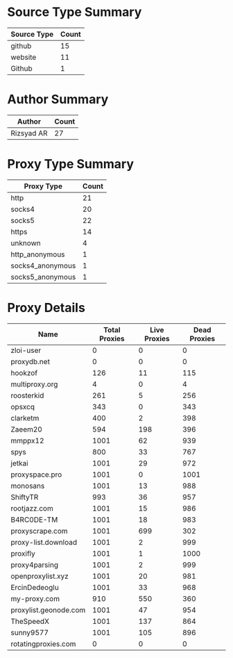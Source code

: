 # Source Type Summary

| Source Type | Count |
|-------------|-------|
| github | 15 |
| website | 11 |
| Github | 1 |


# Author Summary

| Author | Count |
|--------|-------|
| Rizsyad AR | 27 |


# Proxy Type Summary

| Proxy Type | Count |
|------------|-------|
| http | 21 |
| socks4 | 20 |
| socks5 | 22 |
| https | 14 |
| unknown | 4 |
| http_anonymous | 1 |
| socks4_anonymous | 1 |
| socks5_anonymous | 1 |


# Proxy Details

| Name | Total Proxies | Live Proxies | Dead Proxies |
|------|---------------|--------------|---------------|
| zloi-user | 0 | 0 | 0 |
| proxydb.net | 0 | 0 | 0 |
| hookzof | 126 | 11 | 115 |
| multiproxy.org | 4 | 0 | 4 |
| roosterkid | 261 | 5 | 256 |
| opsxcq | 343 | 0 | 343 |
| clarketm | 400 | 2 | 398 |
| Zaeem20 | 594 | 198 | 396 |
| mmppx12 | 1001 | 62 | 939 |
| spys | 800 | 33 | 767 |
| jetkai | 1001 | 29 | 972 |
| proxyspace.pro | 1001 | 0 | 1001 |
| monosans | 1001 | 13 | 988 |
| ShiftyTR | 993 | 36 | 957 |
| rootjazz.com | 1001 | 15 | 986 |
| B4RC0DE-TM | 1001 | 18 | 983 |
| proxyscrape.com | 1001 | 699 | 302 |
| proxy-list.download | 1001 | 2 | 999 |
| proxifly | 1001 | 1 | 1000 |
| proxy4parsing | 1001 | 2 | 999 |
| openproxylist.xyz | 1001 | 20 | 981 |
| ErcinDedeoglu | 1001 | 33 | 968 |
| my-proxy.com | 910 | 550 | 360 |
| proxylist.geonode.com | 1001 | 47 | 954 |
| TheSpeedX | 1001 | 137 | 864 |
| sunny9577 | 1001 | 105 | 896 |
| rotatingproxies.com | 0 | 0 | 0 |
